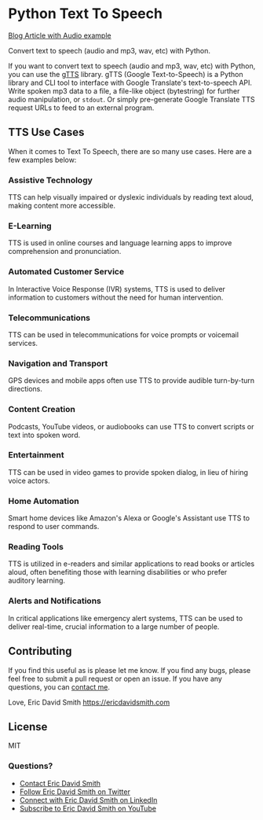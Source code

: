# Python Text To Speech

[Blog Article with Audio example](https://ericdavidsmith.com/blog/software/python-text-to-speech)

Convert text to speech (audio and mp3, wav, etc) with Python.

If you want to convert text to speech (audio and mp3, wav, etc) with Python, you can use the [gTTS](https://gtts.readthedocs.io/en/latest/) library. gTTS (Google Text-to-Speech) is a Python library and CLI tool to interface with Google Translate's text-to-speech API. Write spoken mp3 data to a file, a file-like object (bytestring) for further audio manipulation, or `stdout`. Or simply pre-generate Google Translate TTS request URLs to feed to an external program.

## TTS Use Cases

When it comes to Text To Speech, there are so many use cases. Here are a few examples below:

### Assistive Technology

TTS can help visually impaired or dyslexic individuals by reading text aloud, making content more accessible.

### E-Learning

TTS is used in online courses and language learning apps to improve comprehension and pronunciation.

### Automated Customer Service

In Interactive Voice Response (IVR) systems, TTS is used to deliver information to customers without the need for human intervention.

### Telecommunications

TTS can be used in telecommunications for voice prompts or voicemail services.

### Navigation and Transport

GPS devices and mobile apps often use TTS to provide audible turn-by-turn directions.

### Content Creation

Podcasts, YouTube videos, or audiobooks can use TTS to convert scripts or text into spoken word.

### Entertainment

TTS can be used in video games to provide spoken dialog, in lieu of hiring voice actors.

### Home Automation

Smart home devices like Amazon's Alexa or Google's Assistant use TTS to respond to user commands.

### Reading Tools

TTS is utilized in e-readers and similar applications to read books or articles aloud, often benefiting those with learning disabilities or who prefer auditory learning.

### Alerts and Notifications

In critical applications like emergency alert systems, TTS can be used to deliver real-time, crucial information to a large number of people.

## Contributing

If you find this useful as is please let me know. If you find any bugs, please feel free to submit a pull request or open an issue. If you have any questions, you can [contact me](https://ericdavidsmith.com/contact).

Love,
Eric David Smith
https://ericdavidsmith.com

## License

MIT

### Questions?

- [Contact Eric David Smith](https://ericdavidsmith.com/contact)
- [Follow Eric David Smith on Twitter](https://twitter.com/erictherobot)
- [Connect with Eric David Smith on LinkedIn](https://linkedin.com/in/erictherobot)
- [Subscribe to Eric David Smith on YouTube](https://www.youtube.com/c/EricDavidSmith?sub_confirmation=1)
